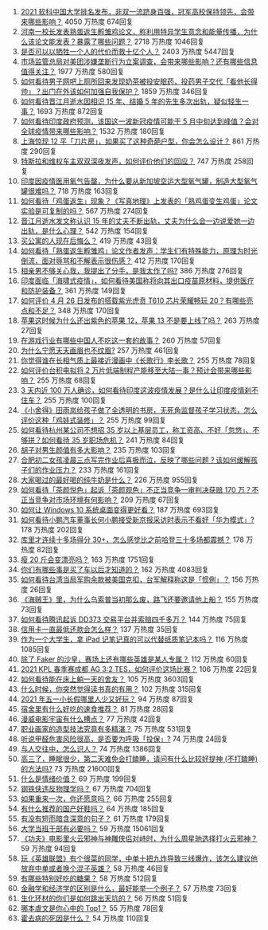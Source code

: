1. [2021 软科中国大学排名发布，非双一流跻身百强，冠军高校保持领先，会带来哪些影响？](https://www.zhihu.com/question/456588330) 4050 万热度 674回复
1. [河南一校长发表熟蛋返生孵雏鸡论文，称利用特异学生意念和能量传播，为什么该论文能发表？暴露了哪些问题？](https://www.zhihu.com/question/456600672) 2718 万热度 1046回复
1. [是否可以以牺牲一个人的代价而救十亿个人？](https://www.zhihu.com/question/382523269) 2403 万热度 5447回复
1. [市场监管总局对美团涉嫌垄断行为立案调查，会带来哪些影响？还有哪些信息值得关注？](https://www.zhihu.com/question/456670358) 1977 万热度 580回复
1. [如何看待男子网吧上厕所回来发现奶茶被投安眠药，投药男子交代「看他长得帅」？出门在外该如何加强自我保护？](https://www.zhihu.com/question/456477743) 1859 万热度 346回复
1. [如何看待晋江月逝水因相识 15 年、结婚 5 年的先生多次出轨，疑似轻生一事？](https://www.zhihu.com/question/456456779) 1693 万热度 872回复
1. [如何看待印度政府预测，该国这一波新冠疫情可能于 5 月中旬达到峰值？会对全球疫情带来哪些影响？](https://www.zhihu.com/question/456604776) 1532 万热度 180回复
1. [上海惊现 12 平「刀片房」，如果买了这种奇葩户型，你会怎么设计？](https://www.zhihu.com/question/455743955) 861 万热度 290回复
1. [特斯拉和维权车主双双深夜发声，如何评价他们的回应？](https://www.zhihu.com/question/456587915) 747 万热度 258回复
1. [印度因疫情医用氧气告罄，为什么要从新加坡空运大型氧气罐，制造大型氧气罐很难吗？](https://www.zhihu.com/question/456462365) 718 万热度 163回复
1. [如何看待「鸡蛋返生」现象？《写真地理》上发表的「熟鸡蛋变生鸡蛋」论文实验是可复制的吗？](https://www.zhihu.com/question/456600264) 567 万热度 274回复
1. [晋江月逝水发文称认识 15 年的丈夫不断出轨，丈夫为什么会一边说爱她一边出轨，是什么心理？](https://www.zhihu.com/question/456437104) 542 万热度 154回复
1. [买公寓的人现在后悔么？](https://www.zhihu.com/question/292382327) 419 万热度 43回复
1. [如何看待「熟蛋返生孵雏鸡」论文作者发声：学生们有特殊能力，原理为时光倒流，面对辱骂和不解表示很伤感？](https://www.zhihu.com/question/456639794) 412 万热度 170回复
1. [相亲男不够关心我，我提出了分手，是我太作了吗?](https://www.zhihu.com/question/455591381) 386 万热度 276回复
1. [印度面临「海啸式疫情」，如何看待美国称将向其出口疫苗原材料，提供医疗和防护装备？](https://www.zhihu.com/question/456591873) 361 万热度 149回复
1. [如何评价 4 月 26 日发布的搭载紫光虎贲 T610 芯片荣耀畅玩 20？有哪些亮点和不足？](https://www.zhihu.com/question/456604855) 348 万热度 170回复
1. [苹果这时候为什么还出紫色的苹果 12，苹果 13 不是要上线了吗？](https://www.zhihu.com/question/455759423) 263 万热度 27回复
1. [在游戏行业有哪些中国人不吃这一套的故事？](https://www.zhihu.com/question/454517038) 260 万热度 57回复
1. [为什么宁愿天天画眉也不纹眉?](https://www.zhihu.com/question/360168698) 257 万热度 461回复
1. [你觉得谁在长相气质上最接近漫画中《长歌行》李长歌？](https://www.zhihu.com/question/454037694) 255 万热度 78回复
1. [如何评价台积电拟将 2 万片低端制程产能移至大陆一事？预计会带来哪些影响？](https://www.zhihu.com/question/456306249) 255 万热度 68回复
1. [3 天内近 100 万人确诊，如何看待印度这波疫情发展？是什么让印度疫情刹不住车？](https://www.zhihu.com/question/456445443) 255 万热度 100回复
1. [《小舍得》田雨岚给孩子做了全透明的书房，无死角监督孩子学习状态，怎么评价这种「鸡娃式装修」？](https://www.zhihu.com/question/456247026) 255 万热度 99回复
1. [如何看待杭州某公司不想招 35 岁以上基层员工，称工资高、不好「忽悠」、不够拼？如何看待 35 岁职场危机？](https://www.zhihu.com/question/456103378) 241 万热度 84回复
1. [胡子对男生颜值有多大影响？](https://www.zhihu.com/question/294511640) 235 万热度 103回复
1. [合肥初二女孩凌晨三点写完作业后喜极而泣，反映了哪些问题？该如何缓解孩子们的作业压力？](https://www.zhihu.com/question/456173619) 233 万热度 161回复
1. [大家喝过的最好喝的纯牛奶是什么？](https://www.zhihu.com/question/37973170) 226 万热度 955回复
1. [如何看待「茶颜悦色」起诉「茶颜观色」不正当竞争一审判决获赔 170 万？不正当竞争对市场环境有何影响？](https://www.zhihu.com/question/456611975) 209 万热度 67回复
1. [如何让 Windows 10 系统桌面变得更好看？](https://www.zhihu.com/question/45120814) 187 万热度 693回复
1. [如何看待小鹏汽车董事长何小鹏接受新京报采访时表示不看好「华为模式」?](https://www.zhihu.com/question/455998211) 178 万热度 202回复
1. [库里才连续十多场得分 30+，怎么感觉比之前哈登三十多场都震撼？](https://www.zhihu.com/question/455753569) 178 万热度 82回复
1. [瘦 20 斤会变漂亮吗？](https://www.zhihu.com/question/392591592) 163 万热度 1751回复
1. [你们有哪些事是买了车以后才知道的？](https://www.zhihu.com/question/31086102) 162 万热度 4083回复
1. [如何看待台湾当局军购余款被美国克扣，台军解释称这是「惯例」？](https://www.zhihu.com/question/456602898) 156 万热度 26回复
1. [《海贼王》里，为什么乌索普当初那么废，路飞还要邀请他上船？](https://www.zhihu.com/question/456294379) 155 万热度 73回复
1. [如何看待腾讯起诉 DD373 交易平台并索赔四千多万？](https://www.zhihu.com/question/453578487) 144 万热度 75回复
1. [信用卡一直最低还款会怎么样？](https://www.zhihu.com/question/448302850) 137 万热度 35回复
1. [作为一个大学生，拿 iPad 记笔记真的可以代替纸质笔记本吗？](https://www.zhihu.com/question/304770209) 116 万热度 1085回复
1. [除了 Faker 的沙皇，赛场上还有哪些英雄是某人专属？](https://www.zhihu.com/question/443771037) 112 万热度 60回复
1. [2021 KPL 春季赛成都 AG 3:2 TES，如何评价这场比赛？](https://www.zhihu.com/question/456536490) 106 万热度 22回复
1. [如何看待能在床上躺一天的舍友？](https://www.zhihu.com/question/318657086) 105 万热度 3603回复
1. [什么时候，你突然觉得读书真的有用？](https://www.zhihu.com/question/453740380) 102 万热度 315回复
1. [2021 年五一小长假哪里人少又好玩？](https://www.zhihu.com/question/454525882) 94 万热度 87回复
1. [宿舍里有什么好吃的速食推荐？](https://www.zhihu.com/question/451613847) 81 万热度 28回复
1. [漫威电影宇宙有什么槽点？](https://www.zhihu.com/question/305191364) 77 万热度 42回复
1. [职业画家的造型技法究竟有多精湛？](https://www.zhihu.com/question/273919371) 75 万热度 531回复
1. [听说甲醛危害风险很高，是否要为呼吸「投保」?](https://www.zhihu.com/question/455436050) 74 万热度 24回复
1. [与人交往中，怎么识人？](https://www.zhihu.com/question/325225784) 74 万热度 1386回复
1. [高三了，睡眠很少，第二天难免会打瞌睡，请问有什么比较好提神 (不打瞌睡) 的方法吗?](https://www.zhihu.com/question/309565178) 73 万热度 21600回复
1. [什么是情绪价值？](https://www.zhihu.com/question/326968879) 69 万热度 199回复
1. [钢铁侠违反物理学吗？](https://www.zhihu.com/question/278556408) 67 万热度 704回复
1. [如果重来一次，你还愿意吗？](https://www.zhihu.com/question/455152927) 66 万热度 255回复
1. [有什么推荐的国产好鞋吗？](https://www.zhihu.com/question/452510931) 64 万热度 185回复
1. [有没有短而暗含深意的句子？](https://www.zhihu.com/question/443439850) 61 万热度 179回复
1. [大学当班干部有必要吗？](https://www.zhihu.com/question/295922396) 59 万热度 15061回复
1. [《功夫》电影里火云邪神与神雕侠侣对峙时，为什么周星驰选择打火云邪神？](https://www.zhihu.com/question/29221858) 59 万热度 94回复
1. [玩《英雄联盟》有个很菜的同学，中单十把九炸导致三线爆炸，该怎么建议他放弃中单或者换个混子英雄？](https://www.zhihu.com/question/452787061) 58 万热度 46回复
1. [有哪些特别好吃的糖果？](https://www.zhihu.com/question/22631051) 58 万热度 512回复
1. [金融学和经济学的区别是什么，最好能举一个例子？](https://www.zhihu.com/question/390824448) 57 万热度 73回复
1. [生化环材的你们是如何跳出天坑的？](https://www.zhihu.com/question/453870771) 56 万热度 51回复
1. [哪本虐文是你心中的 Top1？](https://www.zhihu.com/question/419593520) 55 万热度 78回复
1. [霍去病的死因是什么？](https://www.zhihu.com/question/23393068) 54 万热度 110回复